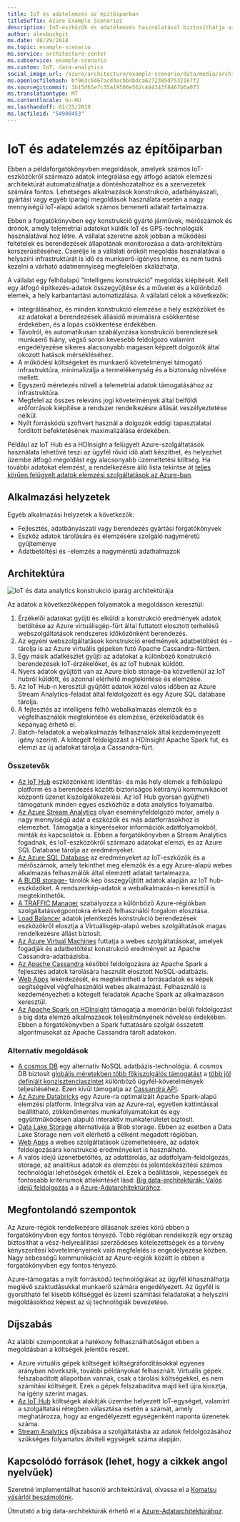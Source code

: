 ```yaml
---
title: IoT és adatelemzés az építőiparban
titleSuffix: Azure Example Scenarios
description: IoT-eszközök és adatelemzés használatával biztosíthatja az építési projektek átfogó felügyeletét és működését.
author: alexbuckgit
ms.date: 08/29/2018
ms.topic: example-scenario
ms.service: architecture-center
ms.subservice: example-scenario
ms.custom: IoT, data-analytics
social_image_url: /azure/architecture/example-scenario/data/media/architecture-big-data-with-iot.png
ms.openlocfilehash: bf963c0467acd4ecbb4bdca6272385d7532167f2
ms.sourcegitcommit: 3b15d65e7c35a19506e562c444343f8467b6a073
ms.translationtype: MT
ms.contentlocale: hu-HU
ms.lasthandoff: 01/25/2019
ms.locfileid: "54908453"
---
```

# <a name="iot-and-data-analytics-in-the-construction-industry"></a>IoT és adatelemzés az építőiparban

Ebben a példaforgatókönyvben megoldások, amelyek számos IoT-eszközökről származó adatok integrálása egy átfogó adatok elemzési architektúrát automatizálhatja a döntéshozatalhoz és a szervezetek számára fontos. Lehetséges alkalmazások konstrukció, adatbányászati, gyártási vagy egyéb iparági megoldások használata esetén a nagy mennyiségű IoT-alapú adatok számos bemeneti adatait tartalmazza.

Ebben a forgatókönyvben egy konstrukció gyártó járművek, mérőszámok és drónok, amely telemetriai adatokat küldik IoT és GPS-technológiák használatával hoz létre. A vállalat szeretne azok jobban a működési feltételek és berendezések állapotának monitorozása a data-architektúra korszerűsítéséhez. Cserélje le a vállalati örökölt megoldás használatával a helyszíni infrastruktúrát is idő és munkaerő-igényes lenne, és nem tudná kezelni a várható adatmennyiség megfelelően skálázhatja.

A vállalat egy felhőalapú "intelligens konstrukció" megoldás kiépítését. Kell egy átfogó építkezés-adatok összegyűjtése és a művelet és a különböző elemek, a hely karbantartási automatizálása. A vállalati célok a következők:

- Integrálásához, és minden konstrukció elemzése a hely eszközöket és az adatokat a berendezések állásidő minimálisra csökkentése érdekében, és a lopás csökkentése érdekében.
- Távolról, és automatikusan szabályozása konstrukció berendezések munkaerő hiány, végső soron kevesebb feldolgozó valamint engedélyezése sikeres alacsonyabb magasan képzett dolgozók által okozott hatások mérsékléséhez.
- A működési költségeket és munkaerő követelményei támogató infrastruktúra, minimalizálja a termelékenység és a biztonság növelése mellett.
- Egyszerű méretezés növeli a telemetriai adatok támogatásához az infrastruktúra.
- Megfelel az összes releváns jogi követelmények által belföldi erőforrások kiépítése a rendszer rendelkezésre állását veszélyeztetése nélkül.
- Nyílt forráskódú szoftvert használ a dolgozók eddigi tapasztalatai fordított befektetésének maximalizálása érdekében.

Például az IoT Hub és a HDInsight a felügyelt Azure-szolgáltatások használata lehetővé teszi az ügyfél rövid idő alatt készíthet, és helyezhet üzembe átfogó megoldást egy alacsonyabb üzemeltetési költség. Ha további adatokat elemzést, a rendelkezésre álló lista tekintse át [teljes körűen felügyelt adatok elemzési szolgáltatások az Azure-ban][product-category].

## <a name="relevant-use-cases"></a>Alkalmazási helyzetek

Egyéb alkalmazási helyzetek a következők:

- Fejlesztés, adatbányászati vagy berendezés gyártási forgatókönyvek
- Eszköz adatok tárolására és elemzésére szolgáló nagyméretű gyűjteménye
- Adatbetöltési és -elemzés a nagyméretű adathalmazok

## <a name="architecture"></a>Architektúra

![IoT és data analytics konstrukció iparág architektúrája][architecture]

Az adatok a következőképpen folyamatok a megoldáson keresztül:

1. Érzékelői adatokat gyűjti és elküldi a konstrukció eredmények adatok betöltése az Azure virtuálisgép-fürt által futtatott elosztott terhelésű webszolgáltatások rendszeres időközönként berendezés.
2. Az egyéni webszolgáltatások konstrukció eredmények adatbetöltést és -tárolja is az Azure virtuális gépeken futó Apache Cassandra-fürtben.
3. Egy másik adatkészlet gyűjti az adatokat a különböző konstrukció berendezések IoT-érzékelőket, és az IoT hubnak küldött.
4. Nyers adatok gyűjtött van az Azure blob storage-ba közvetlenül az IoT hubról küldött, és azonnal elérhető megtekintése és elemzése.
5. Az IoT Hub-n keresztül gyűjtött adatok közel valós időben az Azure Stream Analytics-feladat által feldolgozott és egy Azure SQL database tárolja.
6. A fejlesztés az intelligens felhő webalkalmazás elemzők és a végfelhasználók megtekintése és elemzése, érzékelőadatok és képanyag érhető el.
7. Batch-feladatok a webalkalmazás felhasználók által kezdeményezett igény szerinti. A kötegelt feldolgozást a HDInsight Apache Spark fut, és elemzi az új adatokat tárolja a Cassandra-fürt.

### <a name="components"></a>Összetevők

- [Az IoT Hub](/azure/iot-hub/about-iot-hub) eszközönkénti identitás- és más hely elemek a felhőalapú platform és a berendezés közötti biztonságos kétirányú kommunikációt központi üzenet kiszolgálókezelési. Az IoT Hub gyorsan gyűjtheti támogatunk minden egyes eszközhöz a data analytics folyamatba.
- [Az Azure Stream Analytics](/azure/stream-analytics/stream-analytics-introduction) olyan eseményfeldolgozó motor, amely a nagy mennyiségű adat a eszközök és más adatforrásokhoz is elemezhet. Támogatja a kinyerésekor információk adatfolyamokból, minták és kapcsolatok is. Ebben a forgatókönyvben a Stream Analytics fogadnak, és IoT-eszközökről származó adatokat elemzi, és az Azure SQL Database tárolja az eredményeket.
- [Az Azure SQL Database](/azure/sql-database/sql-database-technical-overview) az eredményeket az IoT-eszközök és a mérőszámok, amely tekinthet meg elemzők és a egy Azure-alapú webes alkalmazás felhasználók által elemzett adatait tartalmazza.
- [A BLOB storage-](/azure/storage/blobs/storage-blobs-introduction) tárolók kép összegyűjtött adatok alapján az IoT hub-eszközöket. A rendszerkép-adatok a webalkalmazás-n keresztül is megtekinthetők.
- [A TRAFFIC Manager](/azure/traffic-manager/traffic-manager-overview) szabályozza a különböző Azure-régiókban szolgáltatásvégpontokra érkező felhasználói forgalom elosztása.
- [Load Balancer](/azure/load-balancer/load-balancer-overview) adatok jelentkezés konstrukció berendezések eszközökről elosztja a Virtuálisgép-alapú webes szolgáltatások magas rendelkezésre állást biztosít.
- [Az Azure Virtual Machines](/azure/virtual-machines) futtatja a webes szolgáltatásokat, amelyek fogadják és adatbetöltést konstrukció eredményeit az Apache Cassandra-adatbázisba.
- [Az Apache Cassandra](https://cassandra.apache.org) későbbi feldolgozásra az Apache Spark a fejlesztés adatok tárolására használt elosztott NoSQL-adatbázis.
- [Web Apps](/azure/app-service/app-service-web-overview) lekérdezését, és megtekintheti a forrásadatok és képek segítségével végfelhasználói webes alkalmazást. Felhasználó is kezdeményezheti a kötegelt feladatok Apache Spark az alkalmazáson keresztül.
- [Az Apache Spark on HDInsight](/azure/hdinsight/spark/apache-spark-overview) támogatja a memórián belüli feldolgozást a big data elemző alkalmazások teljesítményének növelése érdekében. Ebben a forgatókönyvben a Spark futtatására szolgál összetett algoritmusokat az Apache Cassandra tárolt adatokon.

### <a name="alternatives"></a>Alternatív megoldások

- [A cosmos DB](/azure/cosmos-db/introduction) egy alternatív NoSQL adatbázis-technológia. A cosmos DB biztosít [globális méretekben több főkiszolgálós támogatást](/azure/cosmos-db/multi-region-writers) a [több jól definiált konzisztenciaszintet](/azure/cosmos-db/consistency-levels) különböző ügyfél-követelmények teljesítéséhez. Ezen kívül támogatja az [Cassandra API](/azure/cosmos-db/cassandra-introduction).
- [Az Azure Databricks](/azure/azure-databricks/what-is-azure-databricks) egy Azure-ra optimalizált Apache Spark-alapú elemzési platform. Integrálva van az Azure-ral, egyetlen kattintással beállítható, zökkenőmentes munkafolyamatokat és egy együttműködésen alapuló interaktív munkaterületet biztosít.
- [Data Lake Storage](/azure/storage/data-lake-storage) alternatívája a Blob storage. Ebben az esetben a Data Lake Storage nem volt elérhető a célként megadott régióban.
- [Web Apps](/azure/app-service) a webes szolgáltatások üzemeltetésére, az adatok feldolgozására konstrukció eredményeket is használható.
- A valós idejű üzenetbetöltés, az adattárolás, az adatfolyam-feldolgozás, storage, az analitikus adatok és elemzési és jelentéskészítési számos technológiai lehetőségek érhetők el. Ezek a beállítások, képességek és fontosabb kritériumok áttekintését lásd: [Big data-architektúrák: Valós idejű feldolgozás](/azure/architecture/data-guide/technology-choices/real-time-ingestion) a a [Azure-Adatarchitektúrához](/azure/architecture/data-guide).

## <a name="considerations"></a>Megfontolandó szempontok

Az Azure-régiók rendelkezésre állásának széles körű ebben a forgatókönyvben egy fontos tényező. Több régióban rendelkezik egy ország biztosíthat a vész-helyreállítási szerződéses kötelezettségek és a törvény kényszerítési követelményeinek való megfelelés is engedélyezése közben. Nagy sebességű kommunikációt az Azure-régiók között is ebben a forgatókönyvben egy fontos tényező.

Azure-támogatás a nyílt forráskódú technológiákat az ügyfél kihasználhatja meglévő szaktudásukkal munkaerő számára engedélyezett. Az ügyfél is gyorsítható fel kisebb költséggel és üzemi számítási feladatokat a helyszíni megoldásokhoz képest az új technológiák bevezetése.

## <a name="pricing"></a>Díjszabás

Az alábbi szempontokat a hatékony felhasználhatóságot ebben a megoldásban a költségek jelentős részét.

- Azure virtuális gépek költségeit költségráfordításokkal egyenes arányban növekszik, további példányokat felhasznált. Virtuális gépek felszabadított állapotban vannak, csak a tárolási költségekkel, és nem számítási költségeit. Ezek a gépek felszabadítva majd kell újra kiosztja, ha igény szerint magas.
- [Az IoT Hub](https://azure.microsoft.com/pricing/details/iot-hub) költségek alakítják üzembe helyezett IoT-egységet, valamint a szolgáltatási rétegben választása esetén a számát, amely meghatározza, hogy az engedélyezett egységenként naponta üzenetek száma.
- [Stream Analytics](https://azure.microsoft.com/pricing/details/stream-analytics) díjszabása a szolgáltatásba az adatok feldolgozásához szükséges folyamatos átviteli egységek száma alapján.

## <a name="related-resources"></a>Kapcsolódó források (lehet, hogy a cikkek angol nyelvűek)

Szeretné implementálhat hasonló architektúrával, olvassa el a [Komatsu vásárlói beszámolónk][customer-story].

Útmutató a big data-architektúrák érhető el a [Azure-Adatarchitektúrához](/azure/architecture/data-guide).

<!-- links -->

[product-category]: https://azure.microsoft.com/product-categories/analytics/
[customer-site]: https://home.komatsu/en/
[customer-story]: https://customers.microsoft.com/story/komatsu-manufacturing-azure-iot-hub-japan
[architecture]: ./media/architecture-big-data-with-iot.png
